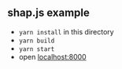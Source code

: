 ## shap.js example

* `yarn install` in this directory
* `yarn build`
* `yarn start`
* open [localhost:8000](http://localhost:8000)
